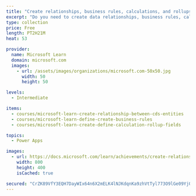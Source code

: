 ```yaml
---
title: "Create relationships, business rules, calculations, and rollups in Common Data Service"
excerpt: "Do you need to create data relationships, business rules, calculations, and rollups in Common Data Service? These modules help you use Common Data Service to build powerful business solutions that will transform your operations, processes, and your entire organization. The learning path Get started with Common Data Service introduces you to Common Data Service and many of the key concepts which include environment, entities, fields, and options sets.  This learning path continues and expands the exploration of Common Data Service with an overview how to form relationships between entities, how to build business rules to perform logic based upon your organization's needs, and how to add calculations and rollup fields."
type: collection
price: Free
length: PT2H21M
heat: 53

provider:
  name: Microsoft Learn
  domain: microsoft.com
  images:
    - url: /assets/images/organizations/microsoft.com-50x50.jpg
      width: 50
      height: 50

levels:
  - Intermediate

items:
  - courses/microsoft-learn-create-relationship-between-cds-entities
  - courses/microsoft-learn-define-create-business-rules
  - courses/microsoft-learn-create-define-calculation-rollup-fields

topics:
  - Power Apps

images:
  - url: https://docs.microsoft.com/learn/achievements/create-relationship-between-cds-entities-social.png
    width: 800
    height: 400
    isCached: true

secured: "CrZK89VfY3EQH7DayWIx64n6X2mELK4lNJKdqnKa9zhVtTyl773O9lGe09Yj0NQvjAT3nVidaGYb1h5ZaQ1rgzZhx2XA7eGFq2q2djk614Xi7cT+z/e1ulqoiu8R3+NBCumzn/8qENv626HBmFfBtNqXptneTIAQWFt+rFzGqg6V6EKZSJfu3dU4jtczIGxlWuk3tg60A27Pb+E6H04/6DgqFkMPcHV+2uNdfwV6rpocekQnPfbZgk4ImzsPG5IbcjtPWgxjnUuDNnozBqx+rMazcoKYQLqQW5wk/y59jt7woBs330Sc62ka+RiguPW9SY6O3qFZwPnD+Am/+d/dRKFx2oEOvniS699vrLKgwCw=;Yon4+YVmMDE97S5omB9jMQ=="
---
```


